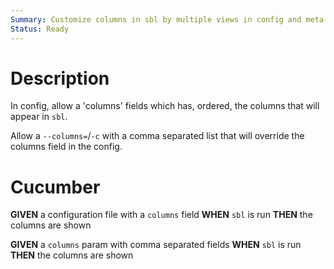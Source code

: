```yaml
---
Summary: Customize columns in sbl by multiple views in config and meta
Status: Ready
---
```


# Description

In config, allow a 'columns' fields which has, ordered, the columns that will appear in `sbl`.

Allow a `--columns=`/`-c` with a comma separated list that will override the columns field in the config.

# Cucumber

**GIVEN** a configuration file with a `columns` field
**WHEN** `sbl` is run
**THEN** the columns are shown

**GIVEN** a `columns` param with comma separated fields
**WHEN** `sbl` is run
**THEN** the columns are shown
